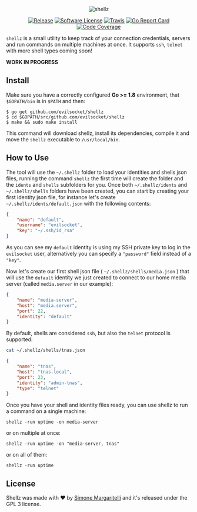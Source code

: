<p align="center">
  <img alt="shellz" src="https://raw.githubusercontent.com/evilsocket/shellz/master/logo.png" />
  <p align="center">
    <a href="https://github.com/evilsocket/shellz/releases/latest"><img alt="Release" src="https://img.shields.io/github/release/evilsocket/shellz.svg?style=flat-square"></a>
    <a href="https://github.com/evilsocket/shellz/blob/master/LICENSE.md"><img alt="Software License" src="https://img.shields.io/badge/license-GPL3-brightgreen.svg?style=flat-square"></a>
    <a href="https://travis-ci.org/evilsocket/shellz"><img alt="Travis" src="https://img.shields.io/travis/evilsocket/shellz/master.svg?style=flat-square"></a>
    <a href="https://goreportcard.com/report/github.com/evilsocket/shellz"><img alt="Go Report Card" src="https://goreportcard.com/badge/github.com/evilsocket/shellz?style=flat-square&fuckgithubcache=1"></a>
    <a href="https://codecov.io/gh/evilsocket/shellz"><img alt="Code Coverage" src="https://img.shields.io/codecov/c/github/evilsocket/shellz/master.svg?style=flat-square"></a>
  </p>
</p>

`shellz` is a small utility to keep track of your connection credentials, servers and run commands on multiple machines at once. It supports `ssh`, `telnet` with more shell types coming soon!

**WORK IN PROGRESS**

## Install

Make sure you have a correctly configured **Go >= 1.8** environment, that `$GOPATH/bin` is in `$PATH` and then:

    $ go get github.com/evilsocket/shellz
    $ cd $GOPATH/src/github.com/evilsocket/shellz
    $ make && sudo make install

This command will download shellz, install its dependencies, compile it and move the `shellz` executable to `/usr/local/bin`.

## How to Use

The tool will use the `~/.shellz` folder to load your identities and shells json files, running the command `shellz` the first time will create the folder and the `idents` and `shells` subfolders for you. Once both `~/.shellz/idents` and `~/.shellz/shells` folders have been created, you can start by creating your first identity json file, for instance let's create `~/.shellz/idents/default.json` with the following contents:

```json
{
    "name": "default",
    "username": "evilsocket",
    "key": "~/.ssh/id_rsa"
}
```

As you can see my `default` identity is using my SSH private key to log in the `evilsocket` user, alternatively you can specify a `"password"` field instead of a `"key"`.

Now let's create our first shell json file ( `~/.shellz/shells/media.json` ) that will use the `default` identity we just created to connect to our home media server (called `media.server` in our example):

```json
{
    "name": "media-server",
    "host": "media.server",
    "port": 22,
    "identity": "default"
}
```

By default, shells are considered `ssh`, but also the `telnet` protocol is supported:

```sh
cat ~/.shellz/shells/tnas.json
```

```json
{
    "name": "tnas",
    "host": "tnas.local",
    "port": 23,
    "identity": "admin-tnas",
    "type": "telnet"
}
```

Once you have your shell and identity files ready, you can use shellz to run a command on a single machine:

    shellz -run uptime -on media-server

or on multiple at once:

    shellz -run uptime -on "media-server, tnas"

or on all of them:

    shellz -run uptime

## License

Shellz was made with ♥  by [Simone Margaritelli](https://www.evilsocket.net/) and it's released under the GPL 3 license.
